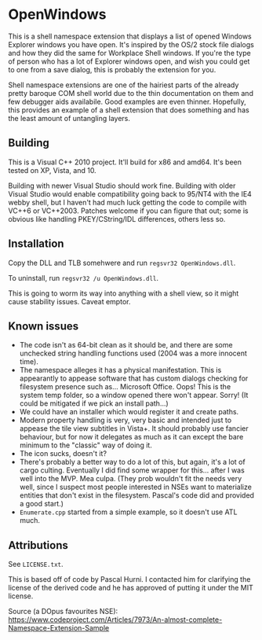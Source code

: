 # OpenWindows

This is a shell namespace extension that displays a list of opened Windows
Explorer windows you have open. It's inspired by the OS/2 stock file dialogs
and how they did the same for Workplace Shell windows. If you're the type of
person who has a lot of Explorer windows open, and wish you could get to one
from a save dialog, this is probably the extension for you.

Shell namespace extensions are one of the hairiest parts of the already pretty
baroque COM shell world due to the thin documentation on them and few debugger
aids availabile. Good examples are even thinner. Hopefully, this provides an
example of a shell extension that does something and has the least amount of
untangling layers.

## Building

This is a Visual C++ 2010 project. It'll build for x86 and amd64. It's been
tested on XP, Vista, and 10.

Building with newer Visual Studio should work fine. Building with older Visual
Studio would enable compatibility going back to 95/NT4 with the IE4 webby
shell, but I haven't had much luck getting the code to compile with VC++6 or
VC++2003. Patches welcome if you can figure that out; some is obvious like
handling PKEY/CString/IDL differences, others less so.

## Installation

Copy the DLL and TLB somehwere and run `regsvr32 OpenWindows.dll`.

To uninstall, run `regsvr32 /u OpenWindows.dll`.

This is going to worm its way into anything with a shell view, so it might
cause stability issues. Caveat emptor.

## Known issues

* The code isn't as 64-bit clean as it should be, and there are some unchecked
  string handling functions used (2004 was a more innocent time).
* The namespace alleges it has a physical manifestation. This is appearantly
  to appease software that has custom dialogs checking for filesystem presence
  such as... Microsoft Office. Oops! This is the system temp folder, so a
  window opened there won't appear. Sorry! (It could be mitigated if we pick
  an install path...)
* We could have an installer which would register it and create paths.
* Modern property handling is very, very basic and intended just to appease
  the tile view subtitles in Vista+. It should probably use fancier behaviour,
  but for now it delegates as much as it can except the bare minimum to the
  "classic" way of doing it.
* The icon sucks, doesn't it?
* There's probably a better way to do a lot of this, but again, it's a lot of
  cargo culting. Eventually I did find some wrapper for this... after I was
  well into the MVP. Mea culpa. (They prob wouldn't fit the needs very well,
  since I suspect most people interested in NSEs want to materialize entities
  that don't exist in the filesystem. Pascal's code did and provided a good
  start.)
* `Enumerate.cpp` started from a simple example, so it doesn't use ATL much.

## Attributions

See `LICENSE.txt`.

This is based off of code by Pascal Hurni. I contacted him for clarifying the
license of the derived code and he has approved of putting it under the MIT
license.

Source (a DOpus favourites NSE):
https://www.codeproject.com/Articles/7973/An-almost-complete-Namespace-Extension-Sample